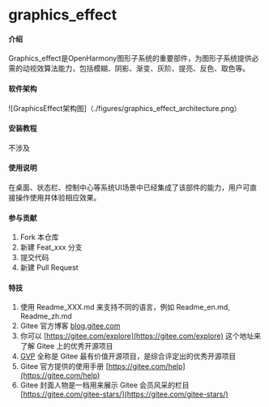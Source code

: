 # graphics_effect

#### 介绍
Graphics_effect是OpenHarmony图形子系统的重要部件，为图形子系统提供必需的动视效算法能力，包括模糊、阴影、渐变、灰阶、提亮、反色、取色等。

#### 软件架构
![GraphicsEffect架构图]（./figures/graphics_effect_architecture.png）


#### 安装教程

不涉及

#### 使用说明

在桌面、状态栏、控制中心等系统UI场景中已经集成了该部件的能力，用户可直接操作使用并体验相应效果。

#### 参与贡献

1.  Fork 本仓库
2.  新建 Feat_xxx 分支
3.  提交代码
4.  新建 Pull Request


#### 特技

1.  使用 Readme\_XXX.md 来支持不同的语言，例如 Readme\_en.md, Readme\_zh.md
2.  Gitee 官方博客 [blog.gitee.com](https://blog.gitee.com)
3.  你可以 [https://gitee.com/explore](https://gitee.com/explore) 这个地址来了解 Gitee 上的优秀开源项目
4.  [GVP](https://gitee.com/gvp) 全称是 Gitee 最有价值开源项目，是综合评定出的优秀开源项目
5.  Gitee 官方提供的使用手册 [https://gitee.com/help](https://gitee.com/help)
6.  Gitee 封面人物是一档用来展示 Gitee 会员风采的栏目 [https://gitee.com/gitee-stars/](https://gitee.com/gitee-stars/)
